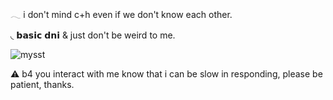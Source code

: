   𓂃 i don't mind c+h even if we don't know each other. 

 ◟ 𝗯𝗮𝘀𝗶𝗰 𝗱𝗻𝗶 & just don't be weird to me.
                

  ![mysst](https://github.com/user-attachments/assets/0c4898aa-ce34-4e14-9689-d8956ac861ff)











⚠︎ b4 you interact with me know that i can be slow in responding, please be patient, thanks.
